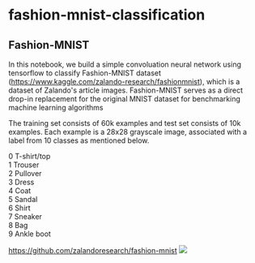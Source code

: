 # fashion-mnist-classification
## Fashion-MNIST
In this notebook, we build a simple convoluation neural network using tensorflow to classify Fashion-MNIST dataset
(https://www.kaggle.com/zalando-research/fashionmnist), which is a dataset of Zalando's article images. 
Fashion-MNIST serves as a direct drop-in replacement for the original MNIST dataset for benchmarking 
machine learning algorithms 

The training set consists of 60k examples and test set consists of 10k examples. Each example is a 28x28 grayscale image, 
associated with a label from 10 classes as mentioned below. 

0 T-shirt/top <br>
1 Trouser <br>
2 Pullover <br>
3 Dress <br>
4 Coat <br>
5 Sandal <br>
6 Shirt <br>
7 Sneaker <br>
8 Bag <br>
9 Ankle boot

https://github.com/zalandoresearch/fashion-mnist
<img src="https://github.com/zalandoresearch/fashion-mnist/blob/master/doc/img/fashion-mnist-sprite.png">
